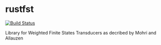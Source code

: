 # rustfst

[![Build Status](https://travis-ci.com/Garvys/rustfst.svg?branch=master)](https://travis-ci.com/Garvys/rustfst)

Library for Weighted Finite States Transducers as decribed by Mohri and Allauzen
